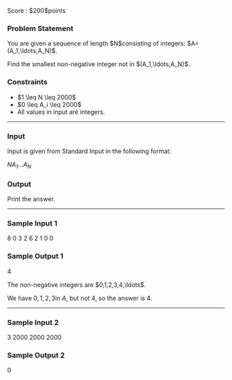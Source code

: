 
<div>

<span>

<span>

<p>
Score : $200$points
</p>

<div>

<section>

### **Problem Statement**

<p>
You are given a sequence of length $N$consisting of integers: $A=(A_1,\ldots,A_N)$.
</p>

<p>
Find the smallest non-negative integer not in $(A_1,\ldots,A_N)$.
</p>

</section>

</div>

<div>

<section>

### **Constraints**

<ul>

<li>
$1 \leq N \leq 2000$
</li>

<li>
$0 \leq A_i \leq 2000$
</li>

<li>
All values in input are integers.
</li>

</ul>

</section>

</div>

---

<div>

<div>

<section>

### **Input**

<p>
Input is given from Standard Input in the following format:
</p>

<div>

$N$$A_1$$\ldots$$A_N$
</div>

</section>

</div>

<div>

<section>

### **Output**

<p>
Print the answer.
</p>

</section>

</div>

</div>

---

<div>

<section>

### **Sample Input 1**

<div>

8
0 3 2 6 2 1 0 0

</div>

</section>

</div>

<div>

<section>

### **Sample Output 1**

<div>

4

</div>

<p>
The non-negative integers are $0,1,2,3,4,\ldots$.

We have $0,1,2,3$in $A$, but not $4$, so the answer is $4$.
</p>

</section>

</div>

---

<div>

<section>

### **Sample Input 2**

<div>

3
2000 2000 2000

</div>

</section>

</div>

<div>

<section>

### **Sample Output 2**

<div>

0

</div>

</section>

</div>

</span>

</span>

</div>
